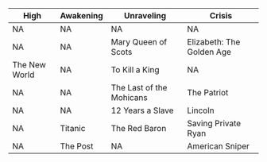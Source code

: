 |**High**|**Awakening**|**Unraveling**|**Crisis**|
|---|---|---|---|
NA | NA |NA | NA 
NA | NA | Mary Queen of Scots | Elizabeth: The Golden Age
The New World | NA | To Kill a King | NA 
NA | NA | The Last of the Mohicans | The Patriot
NA | NA | 12 Years a Slave | Lincoln 
NA | Titanic | The Red Baron | Saving Private Ryan
NA | The Post | NA | American Sniper
